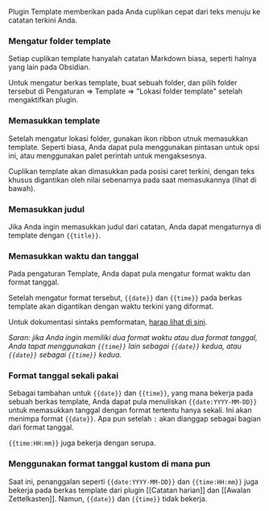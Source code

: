 Plugin Template memberikan pada Anda cuplikan cepat dari teks menuju ke catatan terkini Anda.

### Mengatur folder template

Setiap cuplikan template hanyalah catatan Markdown biasa, seperti halnya yang lain pada Obsidian.

Untuk mengatur berkas template, buat sebuah folder, dan pilih folder tersebut di Pengaturan => Template => "Lokasi folder template" setelah mengaktifkan plugin.

### Memasukkan template

Setelah mengatur lokasi folder, gunakan ikon ribbon utnuk memasukkan template. Seperti biasa, Anda dapat pula menggunakan pintasan untuk opsi ini, atau menggunakan palet perintah untuk mengaksesnya.

Cuplikan template akan dimasukkan pada posisi caret terkini, dengan teks khusus digantikan oleh nilai sebenarnya pada saat memasukannya (lihat di bawah).

### Memasukkan judul

Jika Anda ingin memasukkan judul dari catatan, Anda dapat mengaturnya di template dengan `{{title}}`.

### Memasukkan waktu dan tanggal

Pada pengaturan Template, Anda dapat pula mengatur format waktu dan format tanggal.

Setelah mengatur format tersebut, `{{date}}` dan `{{time}}` pada berkas template akan digantikan dengan waktu terkini yang diformat.

Untuk dokumentasi sintaks pemformatan, [harap lihat di sini](https://momentjs.com/docs/#/displaying/format/).

_Saran: jika Anda ingin memiliki dua format waktu atau dua format tanggal, Anda tapat menggunakan `{{time}}` lain sebagai `{{date}}` kedua, atau `{{date}}` sebagai `{{time}}` kedua._

### Format tanggal sekali pakai

Sebagai tambahan untuk `{{date}}` dan `{{time}}`, yang mana bekerja pada sebuah berkas template, Anda dapat pula menuliskan `{{date:YYYY-MM-DD}}` untuk memasukkan tanggal dengan format tertentu hanya sekali. Ini akan menimpa format `{{date}}`. Apa pun setelah `:` akan dianggap sebagai bagian dari format tanggal.

`{{time:HH:mm}}` juga bekerja dengan serupa.

### Menggunakan format tanggal kustom di mana pun

Saat ini, penanggalan seperti `{{date:YYYY-MM-DD}}` dan `{{time:HH:mm}}` juga bekerja pada berkas template dari plugin [[Catatan harian]] dan [[Awalan Zettelkasten]]. Namun, `{{date}}` dan `{{time}}` tidak bekerja.
